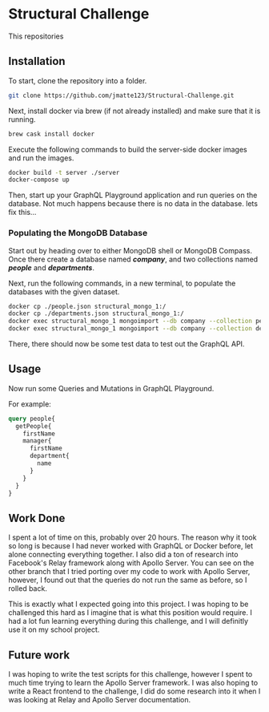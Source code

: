 # Structural Challenge

This repositories 

## Installation

To start, clone the repository into a folder.

```bash
git clone https://github.com/jmatte123/Structural-Challenge.git
```

Next, install docker via brew (if not already installed) and make sure that it is running.

```bash
brew cask install docker
```

Execute the following commands to build the server-side docker images and run the images.

```bash
docker build -t server ./server 
docker-compose up
```
Then, start up your GraphQL Playground application and run queries on the database.  Not much happens because there is no data in the database.  lets fix this...

### Populating the MongoDB Database

Start out by heading over to either MongoDB shell or MongoDB Compass.  Once there create a database named ***company***, and two collections named ***people*** and ***departments***.

Next, run the following commands, in a new terminal, to populate the databases with the given dataset.

```bash
docker cp ./people.json structural_mongo_1:/
docker cp ./departments.json structural_mongo_1:/
docker exec structural_mongo_1 mongoimport --db company --collection people --file ./people.json --jsonArray
docker exec structural_mongo_1 mongoimport --db company --collection departments --file ./departments.json --jsonArray
```

There, there should now be some test data to test out the GraphQL API.

## Usage

Now run some Queries and Mutations in GraphQL Playground.

For example: 
```graphql
query people{
  getPeople{
    firstName
    manager{
      firstName
      department{
        name
      }
    }
  }
}
```

## Work Done
I spent a lot of time on this, probably over 20 hours.  The reason why it took so long is because I had never worked with GraphQL or Docker before, let alone connecting everything together.  I also did a ton of research into Facebook's Relay framework along with Apollo Server. You can see on the other branch that I tried porting over my code to work with Apollo Server, however, I found out that the queries do not run the same as before, so I rolled back.

This is exactly what I expected going into this project. I was hoping to be challenged this hard as I imagine that is what this position would require.  I had a lot fun learning everything during this challenge, and I will definitly use it on my school project.

## Future work
I was hoping to write the test scripts for this challenge, however I spent to much time trying to learn the Apollo Server framework.  I was also hoping to write a React frontend to the challenge, I did do some research into it when I was looking at Relay and Apollo Server documentation.